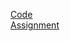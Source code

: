 [Code](https://github.com/Nagarakshith1/F1Tenth/tree/gh-pages/lab5)\
[Assignment](https://f1tenth.org/learn.html)